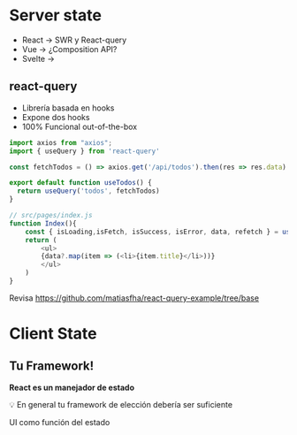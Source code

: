 


# Server state

- React -> SWR y React-query 
- Vue -> ¿Composition API?
- Svelte ->     

## react-query 

- Librería basada en hooks
- Expone dos hooks
- 100% Funcional out-of-the-box


```js
import axios from "axios";
import { useQuery } from 'react-query'

const fetchTodos = () => axios.get('/api/todos').then(res => res.data)

export default function useTodos() {
  return useQuery('todos', fetchTodos)
}

// src/pages/index.js
function Index(){
    const { isLoading,isFetch, isSuccess, isError, data, refetch } = useTodos();
    return (
        <ul>
        {data?.map(item => (<li>{item.title}</li>))}
        </ul>
    )
}
```

Revisa https://github.com/matiasfha/react-query-example/tree/base















# Client State

## **Tu Framework!**

**React es un manejador de estado**


💡 En general tu framework de elección debería ser suficiente


UI como función del estado
